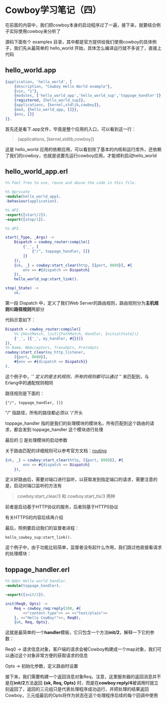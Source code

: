 Cowboy学习笔记（四）
===

在前面的内容中，我们把cowboy本身的启动程序过了一遍，接下来，就要结合例子实际使用cowboy来分析了

源码下面有个 examples 目录，其中都是官方提供给我们使用cowboy的具体例子，我们先从最简单的 hello_world 开始，具体怎么编译运行就不多说了，直接上代码

hello_world.app
---

``` erlang
{application, 'hello_world', [
    {description, "Cowboy Hello World example"},
    {vsn, "1"},
    {modules, ['hello_world_app','hello_world_sup','toppage_handler']},
    {registered, [hello_world_sup]},
    {applications, [kernel,stdlib,cowboy]},
    {mod, {hello_world_app, []}},
    {env, []}
]}.
```

首先还是看下.app文件，毕竟是整个应用的入口，可以看到这一行：

> {applications, [kernel,stdlib,cowboy]}

这是 hello_world 应用的依赖应用，可以看到除了基本的内核和运行库外，还依赖了我们的cowboy，也就是说要先运行cowboy应用，才能顺利启动hello_world

hello_world_app.erl
---

``` erlang
%% Feel free to use, reuse and abuse the code in this file.

%% @private
-module(hello_world_app).
-behaviour(application).

%% API.
-export([start/2]).
-export([stop/1]).

%% API.

start(_Type, _Args) ->
    Dispatch = cowboy_router:compile([
        {'_', [
            {"/", toppage_handler, []}
        ]}
    ]),
    {ok, _} = cowboy:start_clear(http, [{port, 8080}], #{
        env => #{dispatch => Dispatch}
    }),
    hello_world_sup:start_link().

stop(_State) ->
    ok.
```

第一段 Dispatch 中，定义了我们Web Server的路由规则，路由规则分为**主机规则**和**路径规则**两部分

代码示意如下：

``` erlang
Dispatch = cowboy_router:compile([
    %% {HostMatch, list({PathMatch, Handler, InitialState})}
    {'_', [{'_', my_handler, #{}}]}
]),
%% Name, NbAcceptors, TransOpts, ProtoOpts
cowboy:start_clear(my_http_listener,
    [{port, 8080}],
    #{env => #{dispatch => Dispatch}}
).
```

这个例子中，'_' 定义的是主机规则，所有的规则都可以通过 '_' 来匹配到，与Erlang中的通配规则相同

路径规则是下面的：

`{"/", toppage_handler, []}`

"/" 指路径，所有的路径都必须以 '/'开头

toppage_handler 指的是我们的处理模块的模块名，所有匹配到这个路由的请求，都会发到 toppage_handler 这个模块进行处理

最后的 [] 是处理模块的启动参数

关于路由匹配的详细规则可以参考官方文档：[routing](https://ninenines.eu/docs/en/cowboy/2.6/guide/routing/)

``` erlang
{ok, _} = cowboy:start_clear(http, [{port, 8080}], #{
        env => #{dispatch => Dispatch}
    }),
```

定义好路由后，需要对端口进行监听，以获取发到指定端口的请求，需要注意的是，启动对端口监听的方法有

> cowboy:start_clear/3 和  cowboy:start_tls/3 两种

前者是启动基于HTTP协议的服务，后者则基于HTTPS协议

有关HTTPS的内容后续再介绍

最后，照例要启动我们的监督者进程：

`hello_cowboy_sup:start_link().`

这个例子中，由于功能比较简单，监督者没有起什么作用，我们跳过他直接看请求的处理模块：

toppage_handler.erl
---

``` erlang
%% @doc Hello world handler.
-module(toppage_handler).

-export([init/2]).

init(Req0, Opts) ->
    Req = cowboy_req:reply(200, #{
        <<"content-type">> => <<"text/plain">>
    }, <<"Hello CowBoy!">>, Req0),
    {ok, Req, Opts}.

```

这就是最简单的一个**handler**模板，它只包含一个方法**init/2**，解释一下它的参数：

Req0 -> 请求信息对象，客户端的请求会被Cowboy构建成一个map对象，我们可以通过这个对象非常方便的获取请求的信息

Opts -> 初始化参数，定义路由时设置

接下来，我们需要构建一个返回消息对象Req，注意，这里服务器的返回消息并不是在**init/2**方法返回 **{ok, Req, Opts}** 时，而是在**cowboy:reply/4**被调用时就立刻返回了，返回的三元组只是代表处理程序成功运行，并把处理的结果返回Cowboy，三元组最后的Opts将作为状态在这个处理程序后续的每个回调中使用